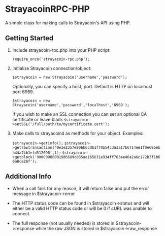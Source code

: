 StrayacoinRPC-PHP
===============

A simple class for making calls to Strayacoin's API using PHP.

Getting Started
---------------
1. Include strayacoin-rpc.php into your PHP script:

	`require_once('strayacoin-rpc.php');`
2. Initialize Strayacoin connection/object:

	`$strayacoin = new Strayacoin('username','password');`

	Optionally, you can specify a host, port. Default is HTTP on localhost port 6969.

	`$strayacoin = new Strayacoin('username','password','localhost','6969');`

	If you wish to make an SSL connection you can set an optional CA certificate or leave blank
	`$strayacoin->setSSL('/full/path/to/mycertificate.cert');`

3. Make calls to strayacoind as methods for your object. Examples:

	`$strayacoin->getinfo();`
	`$strayacoin->getrawtransaction('0e3e2357e806b6cdb1f70b54c3a3a17b6714ee1f0e68bebb44a74b1efd512098',1);`
	`$strayacoin->getblock('000000000019d6689c085ae165831e934ff763ae46a2a6c172b3f1b60a8ce26f');`

Additional Info
---------------
* When a call fails for any reason, it will return false and put the error message in $strayacoin->error

* The HTTP status code can be found in $strayacoin->status and will either be a valid HTTP status code or will be 0 if cURL was unable to connect.

* The full response (not usually needed) is stored in $strayacoin->response while the raw JSON is stored in $strayacoin->raw_response
